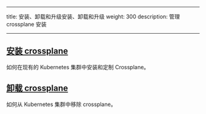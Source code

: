 
---

title: 安装、卸载和升级安装、卸载和升级 
weight: 300 
description: 管理 crossplane 安装

---

## [安装 crossplane](./install/)

如何在现有的 Kubernetes 集群中安装和定制 Crossplane。

## [卸载 crossplane](./uninstall/)

如何从 Kubernetes 集群中移除 crossplane。

